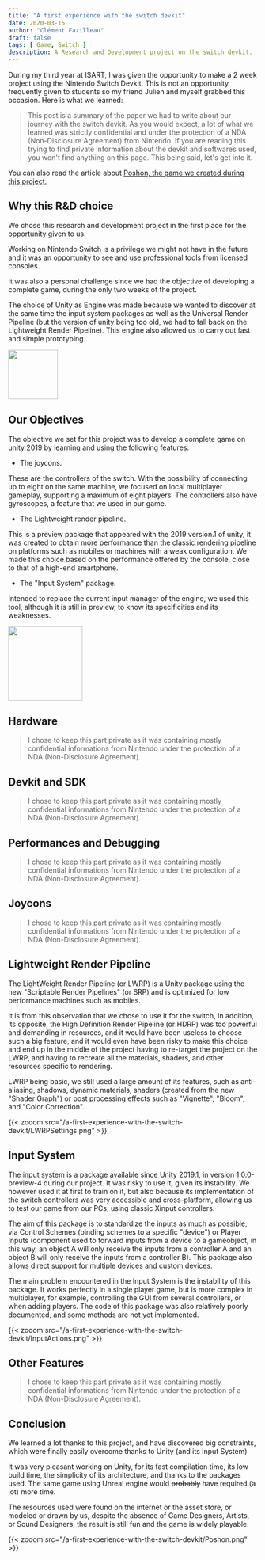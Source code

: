 ```yaml
---
title: "A first experience with the switch devkit"
date: 2020-03-15
author: "Clément Fazilleau"
draft: false
tags: [ Game, Switch ]
description: A Research and Development project on the switch devkit.
---
```


During my third year at ISART, I was given the opportunity to make a 2 week project using the Nintendo Switch Devkit. This is not an opportunity frequently given to students so my friend Julien and myself grabbed this occasion. Here is what we learned:

> This post is a summary of the paper we had to write about our journey with the switch devkit. As you would expect, a lot of what we learned was strictly confidential and under the protection of a NDA (Non-Disclosure Agreement) from Nintendo. If you are reading this trying to find private information about the devkit and softwares used, you won't find anything on this page. This being said, let's get into it.

You can also read the article about [Poshon, the game we created during this project.](/posts/poshon)

## Why this R&D choice

We chose this research and development project in the first place for the opportunity given to us.

Working on Nintendo Switch is a privilege we might not have in the future and it was an opportunity to see and use professional tools from licensed consoles.

It was also a personal challenge since we had the objective of developing a complete game, during the only two weeks of the project.

The choice of Unity as Engine was made because we wanted to discover at the same time the input system packages as well as the Universal Render Pipeline (but the version of unity being too old, we had to fall back on the Lightweight Render Pipeline). This engine also allowed us to carry out fast and simple prototyping.

<img style="height:100px; margin:auto;" src="https://upload.wikimedia.org/wikipedia/commons/thumb/1/19/Unity_Technologies_logo.svg/1280px-Unity_Technologies_logo.svg.png"></img>

## Our Objectives

The objective we set for this project was to develop a complete game on unity 2019 by learning and using the following features:

- The joycons.

These are the controllers of the switch. With the possibility of connecting up to eight on the same machine, we focused on local multiplayer gameplay, supporting a maximum of eight players. The controllers also have gyroscopes, a feature that we used in our game.

- The Lightweight render pipeline.

This is a preview package that appeared with the 2019 version.1 of unity, it was created to obtain more performance than the classic rendering pipeline on platforms such as mobiles or machines with a weak configuration. We made this choice based on the performance offered by the console, close to that of a high-end smartphone.

- The "Input System" package.

Intended to replace the current input manager of the engine, we used this tool, although it is still in preview, to know its specificities and its weaknesses.

<img style="height:150px; margin:auto;" src="https://upload.wikimedia.org/wikipedia/commons/thumb/5/5d/Nintendo_Switch_Logo.svg/800px-Nintendo_Switch_Logo.svg.png"></img>

## Hardware

> I chose to keep this part private as it was containing mostly confidential informations from Nintendo under the protection of a NDA (Non-Disclosure Agreement).

## Devkit and SDK

> I chose to keep this part private as it was containing mostly confidential informations from Nintendo under the protection of a NDA (Non-Disclosure Agreement).

## Performances and Debugging

> I chose to keep this part private as it was containing mostly confidential informations from Nintendo under the protection of a NDA (Non-Disclosure Agreement).

## Joycons

> I chose to keep this part private as it was containing mostly confidential informations from Nintendo under the protection of a NDA (Non-Disclosure Agreement).

## Lightweight Render Pipeline

The LightWeight Render Pipeline (or LWRP) is a Unity package using the new "Scriptable Render Pipelines" (or SRP) and is optimized for low performance machines such as mobiles.

It is from this observation that we chose to use it for the switch, In addition, its opposite, the High Definition Render Pipeline (or HDRP) was too powerful and demanding in resources, and it would have been useless to choose such a big feature, and it would even have been risky to make this choice and end up in the middle of the project having to re-target the project on the LWRP, and having to recreate all the materials, shaders, and other resources specific to rendering.

LWRP being basic, we still used a large amount of its features, such as anti-aliasing, shadows, dynamic materials, shaders (created from the new "Shader Graph") or post processing effects such as "Vignette", "Bloom", and "Color Correction".

{{< zooom src="/a-first-experience-with-the-switch-devkit/LWRPSettings.png" >}}

## Input System

The input system is a package available since Unity 2019.1, in version 1.0.0-preview-4 during our project. It was risky to use it, given its instability. We however used it at first to train on it, but also because its implementation of the switch controllers was very accessible and cross-platform, allowing us to test our game from our PCs, using classic Xinput controllers.

The aim of this package is to standardize the inputs as much as possible, via Control Schemes (binding schemes to a specific "device") or Player Inputs (component used to forward inputs from a device to a gameobject, in this way, an object A will only receive the inputs from a controller A and an object B will only receive the inputs from a controller B). This package also allows direct support for multiple devices and custom devices.

The main problem encountered in the Input System is the instability of this package. It works perfectly in a single player game, but is more complex in multiplayer, for example, controlling the GUI from several controllers, or when adding players. The code of this package was also relatively poorly documented, and some methods are not yet implemented.

{{< zooom src="/a-first-experience-with-the-switch-devkit/InputActions.png" >}}

## Other Features

> I chose to keep this part private as it was containing mostly confidential informations from Nintendo under the protection of a NDA (Non-Disclosure Agreement).

## Conclusion

We learned a lot thanks to this project, and have discovered big constraints, which were finally easily overcome thanks to Unity (and its Input System)

It was very pleasant working on Unity, for its fast compilation time, its low build time, the simplicity of its architecture, and thanks to the packages used. The same game using Unreal engine would ~~probably~~ have required (a lot) more time.

The resources used were found on the internet or the asset store, or modeled or drawn by us, despite the absence of Game Designers, Artists, or Sound Designers, the result is still fun and the game is widely playable.

{{< zooom src="/a-first-experience-with-the-switch-devkit/Poshon.png" >}}
